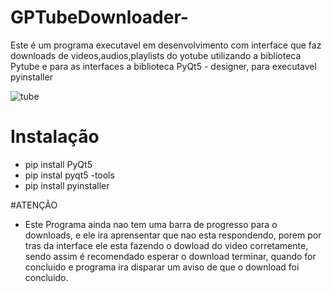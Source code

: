# GPTubeDownloader-
Este é um programa executavel em desenvolvimento com interface que faz downloads de videos,audios,playlists do yotube utilizando a biblioteca Pytube e para as interfaces a biblioteca PyQt5 - designer, para executavel pyinstaller


![tube](https://user-images.githubusercontent.com/85796309/128606423-f6c004b2-ac4d-48d7-80a3-235f7856e2f2.png)



# Instalação


- pip install PyQt5
- pip instal pyqt5 -tools
- pip install pyinstaller


#ATENÇÃO


- Este Programa ainda nao tem uma barra de progresso para o downloads, e ele ira aprensentar que nao esta respondendo, porem  por tras da interface ele esta fazendo o dowload do video corretamente, sendo assim é recomendado esperar o  download terminar, quando for concluido e programa ira  disparar um aviso de que o download foi concluido.
